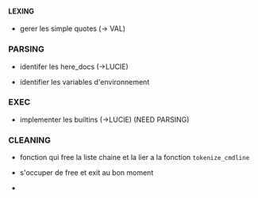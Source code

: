 #### LEXING

- gerer les simple quotes (-> VAL)

### PARSING

- identifer les here_docs (->LUCIE)

- identifier les variables d'environnement

### EXEC

- implementer les builtins (->LUCIE) (NEED PARSING)


### CLEANING

- fonction qui free la liste chaine et la lier a la fonction ```tokenize_cmdline```

- s'occuper de free et exit au bon moment

- 
